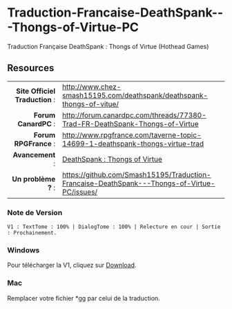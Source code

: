 Traduction-Francaise-DeathSpank---Thongs-of-Virtue-PC
=====================================================

Traduction Française DeathSpank : Thongs of Virtue (Hothead Games)

## Resources

|||
|-----------------------------------:|:--------------------------|
|              **Site Officiel Traduction** : | http://www.chez-smash15195.com/deathspank/deathspank-thongs-of-vitue/ |
|              **Forum CanardPC** : | http://forum.canardpc.com/threads/77380-Trad-FR-DeathSpank-Thongs-of-Virtue |
|          **Forum RPGFrance** : | http://www.rpgfrance.com/taverne-topic-14699-1-deathspank-thongs-virtue-trad |
|                 **Avancement** : | [DeathSpank : Thongs of Virtue](http://www.chez-smash15195.com/deathspank/deathspank-thongs-of-vitue/) |
|        **Un problème ?** : | https://github.com/Smash15195/Traduction-Francaise-DeathSpank---Thongs-of-Virtue-PC/issues/ |


### Note de Version
```
V1 : TextTome : 100% | DialogTome : 100% | Relecture en cour | Sortie : Prochainement.
```

### Windows

Pour télécharger la V1, cliquez sur [Download](http://www.chez-smash15195.com/deathspank/deathspank-thongs-of-vitue/).

### Mac

Remplacer votre fichier *gg par celui de la traduction.